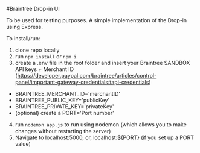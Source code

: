 #Braintree Drop-in UI

To be used for testing purposes. A simple implementation of the Drop-in using Express. 

To install/run:

1. clone repo locally
2. run `npm install` or `npm i`
3. create a .env file in the root folder and insert your Braintree SANDBOX API keys + Merchant ID (https://developer.paypal.com/braintree/articles/control-panel/important-gateway-credentials#api-credentials)
  - BRAINTREE_MERCHANT_ID='merchantID'
  - BRAINTREE_PUBLIC_KEY='publicKey'
  - BRAINTREE_PRIVATE_KEY='privateKey'
  - (optional) create a PORT='Port number'
4. run `nodemon app.js` to run using nodemon (which allows you to make changes without restarting the server)
5. Navigate to localhost:5000, or, localhost:${PORT} (if you set up a PORT value)

